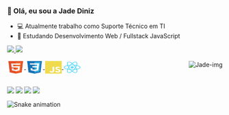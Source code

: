 ### 👋 Olá, eu sou a Jade Diniz
- 💻 Atualmente trabalho como Suporte Técnico em TI
- 🌱 Estudando Desenvolvimento Web / Fullstack JavaScript
 <div> 
  <a href="https://github.com/tujade">
  <img height="150em" src="https://github-readme-stats.vercel.app/api?username=tujade&show_icons=true&theme=tokyonight&include_all_commits=true&count_private=true"/>
  <img height="150em" src="https://github-readme-stats.vercel.app/api/top-langs/?username=tujade&layout=compact&langs_count=7&theme=tokyonight"/>
</div>

 <div style="display: inline_block"><br>
  <img align="center" alt="Jade-HTML" height="30" width="40" src="https://raw.githubusercontent.com/devicons/devicon/master/icons/html5/html5-original.svg">
  <img align="center" alt="Jade-CSS" height="30" width="40" src="https://raw.githubusercontent.com/devicons/devicon/master/icons/css3/css3-original.svg">
  <img align="center" alt="Jade-Js" height="30" width="40" src="https://raw.githubusercontent.com/devicons/devicon/master/icons/javascript/javascript-plain.svg">
  <img align="center" alt="Jade-React" height="30" width="40" src="https://raw.githubusercontent.com/devicons/devicon/master/icons/react/react-original.svg">
  <img align="right" alt="Jade-img" src="https://user-images.githubusercontent.com/86531281/133997723-5f5e5045-fb7d-48d9-96e4-0c46c5953743.gif">
</div>
 
 ##

 <div>
  <a href="https://www.instagram.com/tu_jad/" target="_blank"><img src="https://img.shields.io/badge/-Instagram-%23E4405F?style=for-the-badge&logo=instagram&logoColor=white" target="_blank"></a>
  <a href="https://www.linkedin.com/in/jademdiniz/" target="_blank"><img src="https://img.shields.io/badge/-LinkedIn-%230077B5?style=for-the-badge&logo=linkedin&logoColor=white" target="_blank"></a> 
  <a href = "https://api.whatsapp.com/send?phone=5531992140463&text=Olá!" target="_blank"><img src="https://img.shields.io/badge/WhatsApp-25D366?style=for-the-badge&logo=whatsapp&logoColor=white" target="_blank"></a>
   <a href = "mailto:jade.mundim@gmail.com"><img src="https://img.shields.io/badge/Gmail-D14836?style=for-the-badge&logo=gmail&logoColor=white" target="_blank"></a>
    
  ![Snake animation](https://github.com/tujade/tujade/blob/output/github-contribution-grid-snake.svg)
 </div>

 

